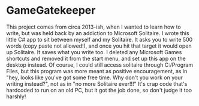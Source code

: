 # GameGatekeeper

This project comes from circa 2013-ish, when I wanted to learn how to write, but was held back by an addiction to Microsoft Solitaire. I wrote this little C# app to sit between myself and my Solitaire. It asks you to write 500 words (copy paste not allowed!), and once you hit that target it would open up Solitaire. It saves what you write too. I deleted any Microsoft Games shortcuts and removed it from the start menu, and set up this app on the desktop instead. Of course, I could still access solitaire through C:/Program Files, but this program was more meant as positive encouragement, as in "hey, looks like you've got some free time. Why don't you work on your writing instead?", not as in "no more Solitaire ever!!!"
It's crap code that's hardcoded to run on an old PC, but it got the job done, so don't judge it too harshly!